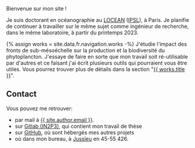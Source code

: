 
Bienvenue sur mon site !

Je suis doctorant en océanographie au <a href="https://www.locean.ipsl.fr" title="Laboratoire d'Océanographie et du Climat: Expérimentations et Analyses Numériques">LOCEAN</a> (<a href="https://www.ipsl.fr" title="Institut Pierre-Simon Laplace">IPSL</a>), à Paris.
Je planifie de continuer à travailler sur le même sujet comme ingénieur de recherche, dans le même laboratoire, à partir du printemps 2023.

{% assign works = site.data.fr.navigation.works -%}
J'étudie l'impact des fronts de sub-mésoéchelle sur la production et la biodiversité du phytoplancton.
J'essaye de faire en sorte que mon travail soit ré-utilisable par d'autres et ce faisant j'ai écrit plusieurs outils qui pourraient vous être utiles.
Vous pourrez trouver plus de détails dans la section "<a href="{{ works.url }}" title="{{ works.title }}">{{ works.title }}</a>". 

## Contact

Vous pouvez me retrouver:
 - par mail à <a href="mailto://{{ site.author.email }}" title="mail">{{ site.author.email }}</a>.
 - sur <a href="{{ site.data.social.gitlab.url }}" title="gitlab">Gitlab (IN2P3)</a>, qui contient mon travail de thèse
 - sur <a href="{{ site.data.social.github.url }}" title="github">GitHub</a>, où sont hébergés mes autres projets
 - où dans mon bureau, à <a href="https://www.sorbonne-universite.fr/campus-et-sites#CampusPierreetMarieCurie" title="emplacement campus">Jussieu</a> en 45-55 426.
